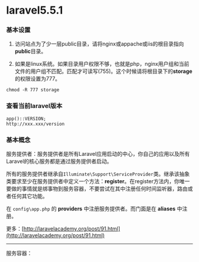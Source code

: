 # laravel5.5.1

### 基本设置

1. 访问站点为了少一层public目录，请将nginx或appache或iis的根目录指向**public**目录。

2. 如果是linux系统。如果目录用户权限不够，也就是php，nginx用户组和当前文件的用户组不匹配。匹配才可读写(755)。这个时候请将根目录下的**storage**的权限设置为777。

```
chmod -R 777 storage
```

### 查看当前laravel版本

```
app()::VERSION;
http://xxx.xxx/version
```

### 基本概念

服务提供者：服务提供者是所有Laravel应用启动的中心，你自己的应用以及所有Laravel的核心服务都是通过服务提供者启动。

所有的服务提供者继承自`Illuminate\Support\ServiceProvider`类。继承该抽象类要求至少在服务提供者中定义一个方法：**register**。在register方法内，你唯一要做的事情就是绑事物到服务容器，不要尝试在其中注册任何时间监听器，路由或者任何其它功能。

在 `config\app.php` 的 **providers** 中注册服务提供者。而门面是在 **aliases** 中注册。

更多：[http://laravelacademy.org/post/91.html](http://laravelacademy.org/post/91.html)

---

服务容器：




